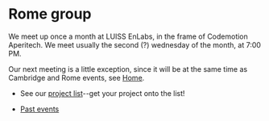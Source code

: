 # Rome group

We meet up once a month at LUISS EnLabs, in the frame of Codemotion Aperitech.
We meet usually the second (?) wednesday of the month, at 7:00 PM.

Our next meeting is a little exception, since
it will be at the same time as Cambridge and Rome
events, see [Home](http://rustaceans.uk/).

* See our [project list](Projects.md)--get your project onto the list!

* [Past events](past_events/index.md)
